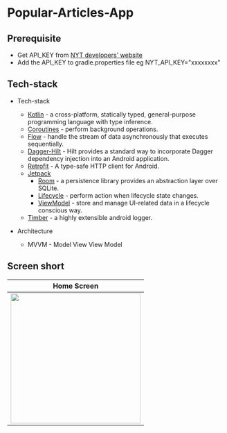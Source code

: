 # Popular-Articles-App

## Prerequisite
* Get API_KEY from [NYT developers' website](https://developer.nytimes.com/)
* Add the API_KEY to gradle.properties file eg
NYT_API_KEY="xxxxxxxx"

## Tech-stack
* Tech-stack
    * [Kotlin](https://kotlinlang.org/) - a cross-platform, statically typed, general-purpose programming language with type inference.
    * [Coroutines](https://kotlinlang.org/docs/reference/coroutines-overview.html) - perform background operations.
    * [Flow](https://kotlinlang.org/docs/reference/coroutines/flow.html) - handle the stream of data asynchronously that executes sequentially.
    * [Dagger-Hilt](https://dagger.dev/hilt/) - Hilt provides a standard way to incorporate Dagger dependency injection into an Android application.
    * [Retrofit](https://square.github.io/retrofit/) - A type-safe HTTP client for Android.
    * [Jetpack](https://developer.android.com/jetpack)
        * [Room](https://developer.android.com/topic/libraries/architecture/room) - a persistence library provides an abstraction layer over SQLite.
        * [Lifecycle](https://developer.android.com/topic/libraries/architecture/lifecycle) - perform action when lifecycle state changes.
        * [ViewModel](https://developer.android.com/topic/libraries/architecture/viewmodel) - store and manage UI-related data in a lifecycle conscious way.
    * [Timber](https://github.com/JakeWharton/timber) - a highly extensible android logger.

* Architecture
    * MVVM - Model View View Model

## Screen short
|Home Screen|
|:----:|
|<img src="screenshots/nyt_homescreen.png" width=300/>|